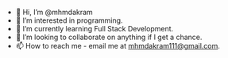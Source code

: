 - 👋 Hi, I’m @mhmdakram
- 👀 I’m interested in programming.
- 🌱 I’m currently learning Full Stack Development.
- 💞️ I’m looking to collaborate on anything if I get a chance.
- 📫 How to reach me - email me at mhmdakram111@gmail.com.

<!---
mhmdakram/mhmdakram is a ✨ special ✨ repository because its `README.md` (this file) appears on your GitHub profile.
You can click the Preview link to take a look at your changes.
--->
